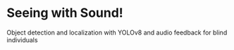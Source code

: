 # Seeing with Sound!
Object detection and localization with YOLOv8  and audio feedback for blind individuals
